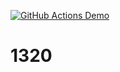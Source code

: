 [![GitHub Actions Demo](https://github.com/chitawebui131/1320/actions/workflows/first.yml/badge.svg)](https://github.com/chitawebui131/1320/actions/workflows/first.yml)
# 1320

